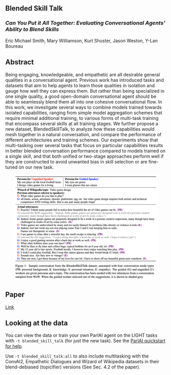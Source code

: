 ## Blended Skill Talk

### _Can You Put it All Together: Evaluating Conversational Agents' Ability to Blend Skills_

Eric Michael Smith, Mary Williamson, Kurt Shuster, Jason Weston, Y-Lan Boureau

## Abstract

Being engaging, knowledgeable, and empathetic are all desirable general qualities in a conversational agent. Previous work has introduced tasks and datasets that aim to help agents to learn those qualities in isolation and gauge how well they can express them. But rather than being specialized in one single quality, a good open-domain conversational agent should be able to seamlessly blend them all into one cohesive conversational flow. In this work, we investigate several ways to combine models trained towards isolated capabilities, ranging from simple model aggregation schemes that require minimal additional training, to various forms of multi-task training that encompass several skills at all training stages. We further propose a new dataset, BlendedSkillTalk, to analyze how these capabilities would mesh together in a natural conversation, and compare the performance of different architectures and training schemes. Our experiments show that multi-tasking over several tasks that focus on particular capabilities results in better blended conversation performance compared to models trained on a single skill, and that both unified or two-stage approaches perform well if they are constructed to avoid unwanted bias in skill selection or are fine-tuned on our new task.

<p align="center"><img width="90%" src="bst_fig.png" /></p>


## Paper

[Link](https://arxiv.org/abs/2004.08449)

## Looking at the data

You can view the data or train your own ParlAI agent on the LIGHT tasks with
`-t blended_skill_talk` (for just the new task). See the [ParlAI quickstart for help](http://parl.ai/docs/tutorial_quick.html).

Use `-t blended_skill_talk:all` to also include multitasking with the ConvAI2, Empathetic Dialogues and Wizard of Wikipedia datasets in their blend-debiased (topicifier) versions (See Sec. 4.2 of the paper). 
